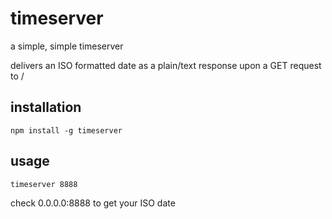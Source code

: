 # timeserver

a simple, simple timeserver

delivers an ISO formatted date as a plain/text response upon a GET request to /

## installation

`npm install -g timeserver`

## usage

`timeserver 8888`

check 0.0.0.0:8888 to get your ISO date
